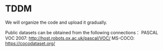 # TDDM
We will organize the code and upload it gradually. 

Public datasets can be obtained from the following connections：
PASCAL VOC 2007: http://host.robots.ox.ac.uk/pascal/VOC/
MS-COCO: https://cocodataset.org/
